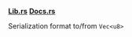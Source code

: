 **[Lib.rs](https://lib.rs/crates/bincode)**
**[Docs.rs](https://docs.rs/bincode)**

Serialization format to/from `Vec<u8>` 